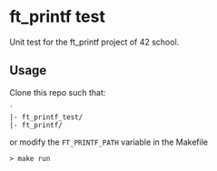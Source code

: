 # ft_printf test

Unit test for the ft_printf project of 42 school.

## Usage

Clone this repo such that:

```
`
|- ft_printf_test/
|- ft_printf/
```

or modify the `FT_PRINTF_PATH` variable in the Makefile

`> make run`
